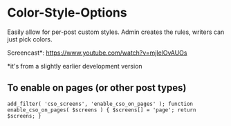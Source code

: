 Color-Style-Options
===================

Easily allow for per-post custom styles. Admin creates the rules, writers can just pick colors.

Screencast*: https://www.youtube.com/watch?v=mjlelOvAUOs

*it's from a slightly earlier development version

To enable on pages (or other post types)
----------------------------------------
`add_filter( 'cso_screens', 'enable_cso_on_pages' );
function enable_cso_on_pages( $screens ) {
	$screens[] = 'page';
	return $screens;
}`
